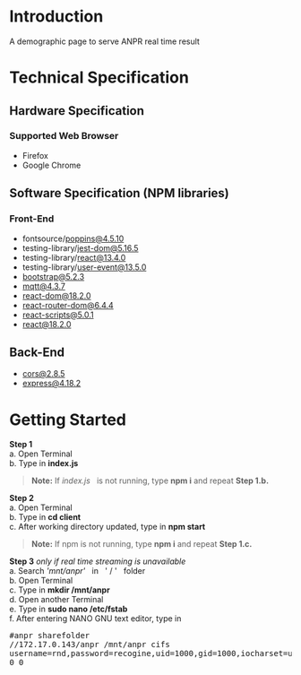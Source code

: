 # Introduction
A demographic page to serve ANPR real time result

# Technical Specification
## Hardware Specification
<!-- ### Device Requirements -->
### Supported Web Browser
- Firefox
- Google Chrome

## Software Specification (NPM libraries)
### Front-End
- fontsource/poppins@4.5.10
- testing-library/jest-dom@5.16.5
- testing-library/react@13.4.0
- testing-library/user-event@13.5.0
- bootstrap@5.2.3
- mqtt@4.3.7
- react-dom@18.2.0
- react-router-dom@6.4.4
- react-scripts@5.0.1
- react@18.2.0
<!-- - web-vitals@2.1.4 -->
<!-- - opencv-react@0.0.5 -->

## Back-End
- cors@2.8.5
- express@4.18.2

# Getting Started

**Step 1**   
a. Open Terminal   
b. Type in **index.js**
> **Note:** If *index.js* &nbsp; is not running, type  **npm i**  and repeat **Step 1.b.**

**Step 2**   
a. Open Terminal   
b. Type in **cd client**   
c. After working directory updated, type in **npm start**
> **Note:** If npm is not running, type  **npm i**  and repeat **Step 1.c.**

**Step 3**
*only if real time streaming is unavailable*  
a. Search *'mnt/anpr'* &nbsp; in &nbsp; ' / '&nbsp; &nbsp;folder  
b. Open Terminal   
c. Type in **mkdir /mnt/anpr**   
d. Open another Terminal   
e. Type in **sudo nano /etc/fstab**  
f. After entering NANO GNU text editor, type in <pre>#anpr sharefolder
//172.17.0.143/anpr  /mnt/anpr  cifs  username=rnd,password=recogine,uid=1000,gid=1000,iocharset=utf8,x-systemd.mount-timeout=10,x-systemd.device-timeout=10  0  0</pre>

<!-- # Recommendation -->
<!-- # FAQ -->
